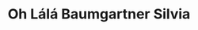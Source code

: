 ---
title: "Oh Lálá Baumgartner Silvia"
url: /fehring/oh-lala-baumgartner-silvia/
shop: Schneiderei
---